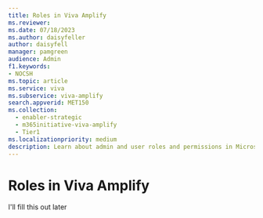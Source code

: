 ```yaml
---
title: Roles in Viva Amplify
ms.reviewer:
ms.date: 07/18/2023
ms.author: daisyfeller
author: daisyfell
manager: pamgreen
audience: Admin
f1.keywords:
- NOCSH
ms.topic: article
ms.service: viva
ms.subservice: viva-amplify
search.appverid: MET150
ms.collection:
  - enabler-strategic
  - m365initiative-viva-amplify
  - Tier1
ms.localizationpriority: medium
description: Learn about admin and user roles and permissions in Microsoft Viva Amplify.
---
```

# Roles in Viva Amplify
  
I'll fill this out later
